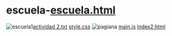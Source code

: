 # escuela-[escuela.html](https://github.com/user-attachments/files/22307722/escuela.html)
![escuela1](https://github.com/user-attachments/assets/f1704492-242d-4286-8d66-4da3a63ca4ff)[actividad 2.txt](https://github.com/user-attachments/files/22307726/actividad.2.txt)
[style.css](https://github.com/user-attachments/files/22307725/style.css)
![pagiana](https://github.com/user-attachments/assets/3a6f6806-5c89-4bea-be50-ae128d887d5c)
[main.js](https://github.com/user-attachments/files/22307724/main.js)
[index2.html](https://github.com/user-attachments/files/22307723/index2.html)
